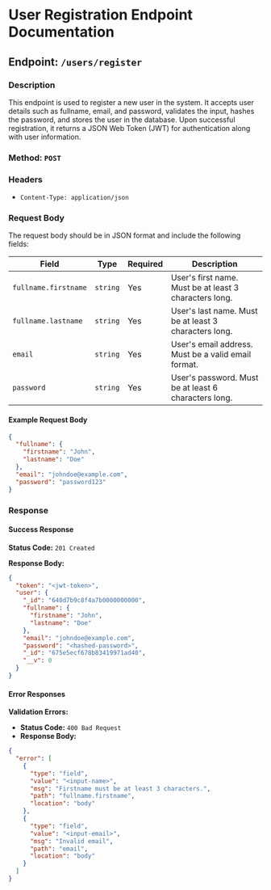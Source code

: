 # User Registration Endpoint Documentation

## Endpoint: `/users/register`

### Description

This endpoint is used to register a new user in the system. It accepts user details such as fullname, email, and password, validates the input, hashes the password, and stores the user in the database. Upon successful registration, it returns a JSON Web Token (JWT) for authentication along with user information.

### Method: `POST`

### Headers

- `Content-Type: application/json`

### Request Body

The request body should be in JSON format and include the following fields:

| Field                | Type     | Required | Description                                            |
| -------------------- | -------- | -------- | ------------------------------------------------------ |
| `fullname.firstname` | `string` | Yes      | User's first name. Must be at least 3 characters long. |
| `fullname.lastname`  | `string` | Yes      | User's last name. Must be at least 3 characters long.  |
| `email`              | `string` | Yes      | User's email address. Must be a valid email format.    |
| `password`           | `string` | Yes      | User's password. Must be at least 6 characters long.   |

#### Example Request Body

```json
{
  "fullname": {
    "firstname": "John",
    "lastname": "Doe"
  },
  "email": "johndoe@example.com",
  "password": "password123"
}
```

### Response

#### Success Response

**Status Code:** `201 Created`

**Response Body:**

```json
{
  "token": "<jwt-token>",
  "user": {
    "_id": "640d7b9c8f4a7b0000000000",
    "fullname": {
      "firstname": "John",
      "lastname": "Doe"
    },
    "email": "johndoe@example.com",
    "password": "<hashed-password>",
    "_id": "675e5ecf678b83419971ad40",
    "__v": 0
  }
}
```

#### Error Responses

**Validation Errors:**

- **Status Code:** `400 Bad Request`
- **Response Body:**

```json
{
  "error": [
    {
      "type": "field",
      "value": "<input-name>",
      "msg": "Firstname must be at least 3 characters.",
      "path": "fullname.firstname",
      "location": "body"
    },
    {
      "type": "field",
      "value": "<input-email>",
      "msg": "Invalid email",
      "path": "email",
      "location": "body"
    }
  ]
}
```